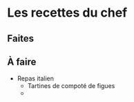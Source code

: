 # Les recettes du chef

## Faites

## À faire
- Repas italien
	- Tartines de compoté de figues
	-  
<!--stackedit_data:
eyJoaXN0b3J5IjpbLTExMzI2ODk3NDJdfQ==
-->